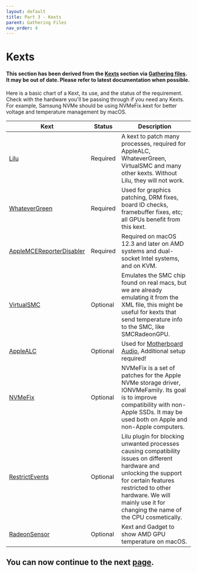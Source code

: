```yaml
---
layout: default
title: Part 3 - Kexts
parent: Gathering Files
nav_order: 4
---
```


# Kexts
#### This section has been derived from the <a href="https://dortania.github.io/OpenCore-Install-Guide/ktext.html#kexts">Kexts</a> section via <a href="https://dortania.github.io/OpenCore-Install-Guide/ktext.html">Gathering files</a>. It may be out of date. Please refer to latest documentation when possible.

Here is a basic chart of a Kext, its use, and the status of the requirement. Check with the hardware you'll be passing through if you need any Kexts. For example, Samsung NVMe should be using NVMeFix.kext for better voltage and temperature management by macOS.

| Kext  | Status | Description | 
| ----- | ----- | ----- |
| [Lilu](https://github.com/acidanthera/Lilu/releases) | Required | A kext to patch many processes, required for AppleALC, WhateverGreen, VirtualSMC and many other kexts. Without Lilu, they will not work. |
| [WhateverGreen](https://github.com/acidanthera/WhateverGreen/releases) | Required | Used for graphics patching, DRM fixes, board ID checks, framebuffer fixes, etc; all GPUs benefit from this kext. |
| [AppleMCEReporterDisabler](https://github.com/acidanthera/bugtracker/files/3703498/AppleMCEReporterDisabler.kext.zip) | Required | Required on macOS 12.3 and later on AMD systems and dual-socket Intel systems, and on KVM. |
| [VirtualSMC](https://github.com/acidanthera/VirtualSMC/releases) | Optional | Emulates the SMC chip found on real macs, but we are already emulating it from the XML file, this might be useful for kexts that send temperature info to the SMC, like SMCRadeonGPU. |
| [AppleALC](https://github.com/acidanthera/AppleALC) | Optional | Used for [Motherboard Audio](../../writeups/04-MotherboardAudio/index), Additional setup required! |
| [NVMeFix](https://github.com/acidanthera/NVMeFix/releases) | Optional | NVMeFix is a set of patches for the Apple NVMe storage driver, IONVMeFamily. Its goal is to improve compatibility with non-Apple SSDs. It may be used both on Apple and non-Apple computers. |
| [RestrictEvents](https://github.com/acidanthera/RestrictEvents/releases) | Optional | Lilu plugin for blocking unwanted processes causing compatibility issues on different hardware and unlocking the support for certain features restricted to other hardware. We will mainly use it for changing the name of the CPU cosmetically. |
| [RadeonSensor](https://github.com/NootInc/RadeonSensor/releases) | Optional | Kext and Gadget to show AMD GPU temperature on macOS. |

## You can now continue to the next <a href="04-Tools.html">page</a>.